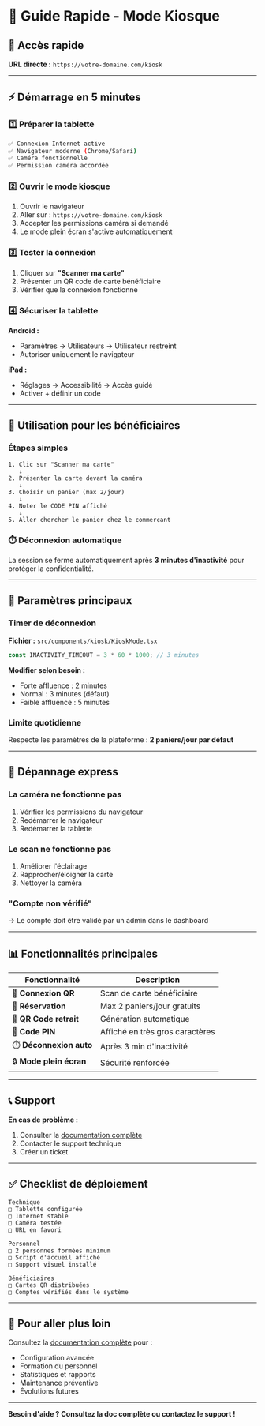 # 🚀 Guide Rapide - Mode Kiosque

## 📱 Accès rapide

**URL directe :** `https://votre-domaine.com/kiosk`

---

## ⚡ Démarrage en 5 minutes

### 1️⃣ Préparer la tablette

```bash
✅ Connexion Internet active
✅ Navigateur moderne (Chrome/Safari)
✅ Caméra fonctionnelle
✅ Permission caméra accordée
```

### 2️⃣ Ouvrir le mode kiosque

1. Ouvrir le navigateur
2. Aller sur : `https://votre-domaine.com/kiosk`
3. Accepter les permissions caméra si demandé
4. Le mode plein écran s'active automatiquement

### 3️⃣ Tester la connexion

1. Cliquer sur **"Scanner ma carte"**
2. Présenter un QR code de carte bénéficiaire
3. Vérifier que la connexion fonctionne

### 4️⃣ Sécuriser la tablette

**Android :**
- Paramètres → Utilisateurs → Utilisateur restreint
- Autoriser uniquement le navigateur

**iPad :**
- Réglages → Accessibilité → Accès guidé
- Activer + définir un code

---

## 👤 Utilisation pour les bénéficiaires

### Étapes simples

```
1. Clic sur "Scanner ma carte"
   ↓
2. Présenter la carte devant la caméra
   ↓
3. Choisir un panier (max 2/jour)
   ↓
4. Noter le CODE PIN affiché
   ↓
5. Aller chercher le panier chez le commerçant
```

### ⏱️ Déconnexion automatique

La session se ferme automatiquement après **3 minutes d'inactivité** pour protéger la confidentialité.

---

## 🔧 Paramètres principaux

### Timer de déconnexion

**Fichier :** `src/components/kiosk/KioskMode.tsx`

```typescript
const INACTIVITY_TIMEOUT = 3 * 60 * 1000; // 3 minutes
```

**Modifier selon besoin :**
- Forte affluence : 2 minutes
- Normal : 3 minutes (défaut)
- Faible affluence : 5 minutes

### Limite quotidienne

Respecte les paramètres de la plateforme : **2 paniers/jour par défaut**

---

## 🐛 Dépannage express

### La caméra ne fonctionne pas

1. Vérifier les permissions du navigateur
2. Redémarrer le navigateur
3. Redémarrer la tablette

### Le scan ne fonctionne pas

1. Améliorer l'éclairage
2. Rapprocher/éloigner la carte
3. Nettoyer la caméra

### "Compte non vérifié"

→ Le compte doit être validé par un admin dans le dashboard

---

## 📊 Fonctionnalités principales

| Fonctionnalité | Description |
|----------------|-------------|
| 🔐 **Connexion QR** | Scan de carte bénéficiaire |
| 🎁 **Réservation** | Max 2 paniers/jour gratuits |
| 📱 **QR Code retrait** | Génération automatique |
| 🔑 **Code PIN** | Affiché en très gros caractères |
| ⏱️ **Déconnexion auto** | Après 3 min d'inactivité |
| 🔒 **Mode plein écran** | Sécurité renforcée |

---

## 📞 Support

**En cas de problème :**

1. Consulter la [documentation complète](./MODE_KIOSQUE.md)
2. Contacter le support technique
3. Créer un ticket

---

## ✅ Checklist de déploiement

```
Technique
□ Tablette configurée
□ Internet stable
□ Caméra testée
□ URL en favori

Personnel
□ 2 personnes formées minimum
□ Script d'accueil affiché
□ Support visuel installé

Bénéficiaires
□ Cartes QR distribuées
□ Comptes vérifiés dans le système
```

---

## 🎯 Pour aller plus loin

Consultez la [documentation complète](./MODE_KIOSQUE.md) pour :
- Configuration avancée
- Formation du personnel
- Statistiques et rapports
- Maintenance préventive
- Évolutions futures

---

**Besoin d'aide ? Consultez la doc complète ou contactez le support !**

